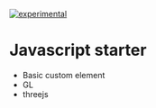 [![experimental](http://badges.github.io/stability-badges/dist/experimental.svg)](http://github.com/badges/stability-badges)

# Javascript starter

* Basic custom element
* GL
* threejs

